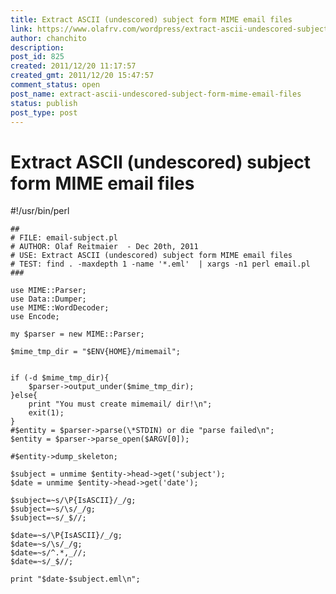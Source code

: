 ```yaml
---
title: Extract ASCII (undescored) subject form MIME email files
link: https://www.olafrv.com/wordpress/extract-ascii-undescored-subject-form-mime-email-files/
author: chanchito
description: 
post_id: 825
created: 2011/12/20 11:17:57
created_gmt: 2011/12/20 15:47:57
comment_status: open
post_name: extract-ascii-undescored-subject-form-mime-email-files
status: publish
post_type: post
---
```


# Extract ASCII (undescored) subject form MIME email files

#!/usr/bin/perl
    
    ##
    # FILE: email-subject.pl
    # AUTHOR: Olaf Reitmaier  - Dec 20th, 2011
    # USE: Extract ASCII (undescored) subject form MIME email files
    # TEST: find . -maxdepth 1 -name '*.eml'  | xargs -n1 perl email.pl
    ###
    
    use MIME::Parser;
    use Data::Dumper;
    use MIME::WordDecoder;
    use Encode;
    
    my $parser = new MIME::Parser;
    
    $mime_tmp_dir = "$ENV{HOME}/mimemail";
    
    
    if (-d $mime_tmp_dir){
    	$parser->output_under($mime_tmp_dir);
    }else{
    	print "You must create mimemail/ dir!\n";
    	exit(1);
    }
    #$entity = $parser->parse(\*STDIN) or die "parse failed\n";
    $entity = $parser->parse_open($ARGV[0]);
    
    #$entity->dump_skeleton;
    
    $subject = unmime $entity->head->get('subject');
    $date = unmime $entity->head->get('date');
    
    $subject=~s/\P{IsASCII}/_/g;
    $subject=~s/\s/_/g;
    $subject=~s/_$//;
    
    $date=~s/\P{IsASCII}/_/g;
    $date=~s/\s/_/g;
    $date=~s/^.*,_//;
    $date=~s/_$//;
    
    print "$date-$subject.eml\n";